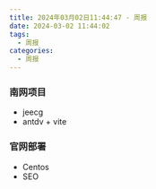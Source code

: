 ```yaml
---
title: 2024年03月02日11:44:47 - 周报
date: 2024-03-02 11:44:02
tags:
  - 周报
categories:
  - 周报
---
```


### 南网项目

- jeecg
- antdv + vite

### 官网部署

- Centos
- SEO
